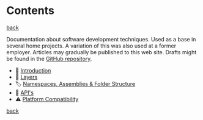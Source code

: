 Contents 
========

[back](https://jjvanzon.github.io/)

Documentation about software development techniques. Used as a base in several home projects. A variation of this was also used at a former employer. Articles may gradually be published to this web site. Drafts might be found in the [GitHub repository](https://github.com/jjvanzon/JJs-Reference-Architecture).  

- 📢 [Introduction](introduction.md)
- 🧅 [Layers](layers.md)
- 🏷 [Namespaces, Assemblies & Folder Structure](namespaces-assemblies-and-folder-structure.md)
- 🎁 [API's](apis.md)
- ⚠ [Platform Compatibility](misc-docs/platform-compatibility.md)

[back](https://jjvanzon.github.io/)